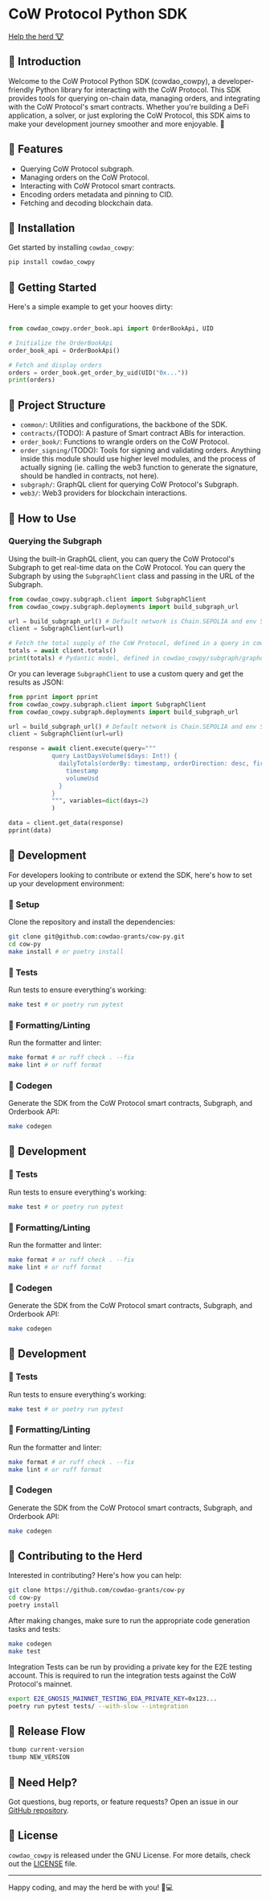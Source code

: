 # CoW Protocol Python SDK

[Help the herd 🐮](https://snapshot.org/#/cowgrants.eth/proposal/0x29bde0a0789a15f2255e11bdff088b4ffdf491729250dbe93b8b0776beb7f999)

## 🐄 Introduction

Welcome to the CoW Protocol Python SDK (cowdao_cowpy), a developer-friendly Python library for interacting with the CoW Protocol. This SDK provides tools for querying on-chain data, managing orders, and integrating with the CoW Protocol's smart contracts. Whether you're building a DeFi application, a solver, or just exploring the CoW Protocol, this SDK aims to make your development journey smoother and more enjoyable. 🚀

## 🐄 Features

- Querying CoW Protocol subgraph.
- Managing orders on the CoW Protocol.
- Interacting with CoW Protocol smart contracts.
- Encoding orders metadata and pinning to CID.
- Fetching and decoding blockchain data.

## 🐄 Installation

Get started by installing `cowdao_cowpy`:

```bash
pip install cowdao_cowpy
```

## 🐄 Getting Started

Here's a simple example to get your hooves dirty:

```python

from cowdao_cowpy.order_book.api import OrderBookApi, UID

# Initialize the OrderBookApi
order_book_api = OrderBookApi()

# Fetch and display orders
orders = order_book.get_order_by_uid(UID("0x..."))
print(orders)
```

## 🐄 Project Structure

- `common/`: Utilities and configurations, the backbone of the SDK.
- `contracts/`(TODO): A pasture of Smart contract ABIs for interaction.
- `order_book/`: Functions to wrangle orders on the CoW Protocol.
- `order_signing/`(TODO): Tools for signing and validating orders. Anything inside this module should use higher level modules, and the process of actually signing (ie. calling the web3 function to generate the signature, should be handled in contracts, not here).
- `subgraph/`: GraphQL client for querying CoW Protocol's Subgraph.
- `web3/`: Web3 providers for blockchain interactions.

## 🐄 How to Use

### Querying the Subgraph

Using the built-in GraphQL client, you can query the CoW Protocol's Subgraph to get real-time data on the CoW Protocol. You can query the Subgraph by using the `SubgraphClient` class and passing in the URL of the Subgraph.

```python
from cowdao_cowpy.subgraph.client import SubgraphClient
from cowdao_cowpy.subgraph.deployments import build_subgraph_url

url = build_subgraph_url() # Default network is Chain.SEPOLIA and env SubgraphEnvironment.PRODUCTION
client = SubgraphClient(url=url)

# Fetch the total supply of the CoW Protocol, defined in a query in cowdao_cowpy/subgraph/queries
totals = await client.totals()
print(totals) # Pydantic model, defined in cowdao_cowpy/subgraph/graphql_client/{query_name}.py
```

Or you can leverage `SubgraphClient` to use a custom query and get the results as JSON:

```python
from pprint import pprint
from cowdao_cowpy.subgraph.client import SubgraphClient
from cowdao_cowpy.subgraph.deployments import build_subgraph_url

url = build_subgraph_url() # Default network is Chain.SEPOLIA and env SubgraphEnvironment.PRODUCTION
client = SubgraphClient(url=url)

response = await client.execute(query="""
            query LastDaysVolume($days: Int!) {
              dailyTotals(orderBy: timestamp, orderDirection: desc, first: $days) {
                timestamp
                volumeUsd
              }
            }
            """, variables=dict(days=2)
            )

data = client.get_data(response)
pprint(data)
```

## 🐄 Development

For developers looking to contribute or extend the SDK, here's how to set up your development environment:

### 🐄 Setup

Clone the repository and install the dependencies:

```bash
git clone git@github.com:cowdao-grants/cow-py.git
cd cow-py
make install # or poetry install
```

### 🐄 Tests

Run tests to ensure everything's working:

```bash
make test # or poetry run pytest
```

### 🐄 Formatting/Linting

Run the formatter and linter:

```bash
make format # or ruff check . --fix
make lint # or ruff format
```

### 🐄 Codegen

Generate the SDK from the CoW Protocol smart contracts, Subgraph, and Orderbook API:

```bash
make codegen
```

## 🐄 Development

### 🐄 Tests

Run tests to ensure everything's working:

```bash
make test # or poetry run pytest
```

### 🐄 Formatting/Linting

Run the formatter and linter:

```bash
make format # or ruff check . --fix
make lint # or ruff format
```

### 🐄 Codegen

Generate the SDK from the CoW Protocol smart contracts, Subgraph, and Orderbook API:

```bash
make codegen
```

## 🐄 Development

### 🐄 Tests

Run tests to ensure everything's working:

```bash
make test # or poetry run pytest
```

### 🐄 Formatting/Linting

Run the formatter and linter:

```bash
make format # or ruff check . --fix
make lint # or ruff format
```

### 🐄 Codegen

Generate the SDK from the CoW Protocol smart contracts, Subgraph, and Orderbook API:

```bash
make codegen
```

## 🐄 Contributing to the Herd

Interested in contributing? Here's how you can help:

```bash
git clone https://github.com/cowdao-grants/cow-py
cd cow-py
poetry install
```

After making changes, make sure to run the appropriate code generation tasks and tests:

```bash
make codegen
make test
```

Integration Tests can be run by providing a private key for the E2E testing account. This is required to run the integration tests against the CoW Protocol's mainnet.

```bash
export E2E_GNOSIS_MAINNET_TESTING_EOA_PRIVATE_KEY=0x123...
poetry run pytest tests/ --with-slow --integration
```

## 🐄 Release Flow

```bash
tbump current-version
tbump NEW_VERSION
```


## 🐄 Need Help?

Got questions, bug reports, or feature requests? Open an issue in our [GitHub repository](https://github.com/cowdao-grants/cow-py/issues).

## 🐄 License

`cowdao_cowpy` is released under the GNU License. For more details, check out the [LICENSE](LICENSE) file.

---

Happy coding, and may the herd be with you! 🐄💻
